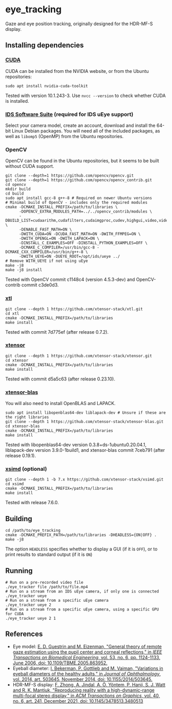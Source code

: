 # eye_tracking

Gaze and eye position tracking, originally designed for the HDR-MF-S display.

## Installing dependencies

### [CUDA](https://developer.nvidia.com/cuda-toolkit)

CUDA can be installed from the NVIDIA website, or from the Ubuntu repositories:

    sudo apt install nvidia-cuda-toolkit

Tested with version 10.1.243-3. Use `nvcc --version` to check whether CUDA is installed.

### [IDS Software Suite](https://en.ids-imaging.com/ids-software-suite.html) (required for IDS uEye support)

Select your camera model, create an account, download and install the 64-bit Linux Debian packages.
You will need all of the included packages, as well as `libomp5` (OpenMP) from the Ubuntu repositories.

### OpenCV

OpenCV can be found in the Ubuntu repositories, but it seems to be built without CUDA support.

    git clone --depth=1 https://github.com/opencv/opencv.git
    git clone --depth=1 https://github.com/opencv/opencv_contrib.git
    cd opencv
    mkdir build
    cd build
    sudo apt install gcc-8 g++-8 # Required on newer Ubuntu versions
    # Minimal build of OpenCV - includes only the required modules
    cmake -DCMAKE_INSTALL_PREFIX=/path/to/libraries \
          -DOPENCV_EXTRA_MODULES_PATH=../../opencv_contrib/modules \
          -DBUILD_LIST=cudaarithm,cudafilters,cudaimgproc,cudev,highgui,video,videoio \
          -DENABLE_FAST_MATH=ON \
          -DWITH_CUDA=ON -DCUDA_FAST_MATH=ON -DWITH_FFMPEG=ON \
          -DWITH_OPENGL=ON -DWITH_LAPACK=ON \
          -DINSTALL_C_EXAMPLES=OFF -DINSTALL_PYTHON_EXAMPLES=OFF \
          -DCMAKE_C_COMPILER=/usr/bin/gcc-8 -DCMAKE_CXX_COMPILER=/usr/bin/g++-8 \
          -DWITH_UEYE=ON -DUEYE_ROOT=/opt/ids/ueye ../
    # Remove WITH_UEYE if not using uEye
    make -j8
    make -j8 install

Tested with OpenCV commit c1148c4 (version 4.5.3-dev) and OpenCV-contrib commit c3de0d3.

### [xtl](https://github.com/xtensor-stack/xtl/)

    git clone --depth 1 https://github.com/xtensor-stack/xtl.git
    cd xtl
    cmake -DCMAKE_INSTALL_PREFIX=/path/to/libraries
    make install

Tested with commit 7d775ef (after release 0.7.2).

### [xtensor](https://github.com/xtensor-stack/xtensor/)

    git clone --depth 1 https://github.com/xtensor-stack/xtensor.git
    cd xtensor
    cmake -DCMAKE_INSTALL_PREFIX=/path/to/libraries
    make install

Tested with commit d5a5c63 (after release 0.23.10).

### [xtensor-blas](https://github.com/xtensor-stack/xtensor-blas)

You will also need to install OpenBLAS and LAPACK.

    sudo apt install libopenblas64-dev liblapack-dev # Unsure if these are the right libraries
    git clone --depth 1 https://github.com/xtensor-stack/xtensor-blas.git
    cd xtensor-blas
    cmake -DCMAKE_INSTALL_PREFIX=/path/to/libraries
    make install

Tested with libopenblas64-dev version 0.3.8+ds-1ubuntu0.20.04.1,
liblapack-dev version 3.9.0-1build1,
and xtensor-blas commit 7ceb791 (after release 0.19.1).

### [xsimd](https://github.com/xtensor-stack/xsimd) (optional)

    git clone --depth 1 -b 7.x https://github.com/xtensor-stack/xsimd.git
    cd xsimd
    cmake -DCMAKE_INSTALL_PREFIX=/path/to/libraries
    make install

Tested with release 7.6.0.

## Building

    cd /path/to/eye_tracking
    cmake -DCMAKE_PREFIX_PATH=/path/to/libraries -DHEADLESS={ON|OFF} .
    make -j8

The option `HEADLESS` specifies whether to display a GUI (if it is `OFF`),
or to print results to standard output (if it is `ON`)

## Running

    # Run on a pre-recorded video file
    ./eye_tracker file /path/to/file.mp4
    # Run on a stream from an IDS uEye camera, if only one is connected
    ./eye_tracker ueye
    # Run on a stream from a specific uEye camera
    ./eye_tracker ueye 2
    # Run on a stream from a specific uEye camera, using a specific GPU for CUDA
    ./eye_tracker ueye 2 1

## References

- Eye model: [E. D. Guestrin and M. Eizenman, "General theory of remote gaze estimation using the pupil center and corneal reflections," in _IEEE Transactions on Biomedical Engineering_, vol. 53, no. 6, pp. 1124-1133, June 2006, doi: 10.1109/TBME.2005.863952.](https://ieeexplore.ieee.org/document/1634506)
- Eyeball diameter: [I. Bekerman, P. Gottlieb and M. Vaiman, "Variations in eyeball diameters of the healthy adults," in _Journal of Ophthalmology_, vol. 2014, art. 503645, November 2014, doi: 10.1155/2014/503645.](https://www.hindawi.com/journals/joph/2014/503645/)
- HDR-MF-S display: [F. Zhong, A. Jindal, A. Ö. Yöntem, P. Hanji, S. J. Watt and R. K. Mantiuk, "Reproducing reality with a high-dynamic-range multi-focal stereo display," in _ACM Transactions on Graphics_, vol. 40, no. 6, art. 241, December 2021, doi: 10.1145/3478513.3480513](https://www.cl.cam.ac.uk/research/rainbow/projects/hdrmfs/Reproducing_reality_HDR_MF_S_display.pdf)
